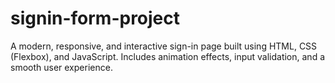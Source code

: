 # signin-form-project
A modern, responsive, and interactive sign-in page built using HTML, CSS (Flexbox), and JavaScript. Includes animation effects, input validation, and a smooth user experience.
